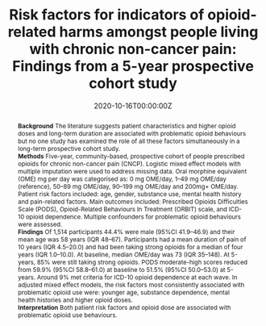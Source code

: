 ﻿---
title: "Risk factors for indicators of opioid-related harms amongst people living with chronic non-cancer pain: Findings from a 5-year prospective cohort study"
abstract: "**Background**
The literature suggests patient characteristics and higher opioid doses and long-term duration are associated with problematic opioid behaviours but no one study has examined the role of all these factors simultaneously in a long-term prospective cohort study.
<br>**Methods**
Five-year, community-based, prospective cohort of people prescribed opioids for chronic non-cancer pain (CNCP). Logistic mixed effect models with multiple imputation were used to address missing data. Oral morphine equivalent (OME) mg per day was categorised as: 0 mg OME/day, 1–49 mg OME/day (reference), 50–89 mg OME/day, 90–199 mg OME/day and 200mg+ OME/day. Patient risk factors included: age, gender, substance use, mental health history and pain-related factors. Main outcomes included: Prescribed Opioids Difficulties Scale (PODS), Opioid-Related Behaviours In Treatment (ORBIT) scale, and ICD-10 opioid dependence. Multiple confounders for problematic opioid behaviours were assessed.
<br>**Findings**
Of 1,514 participants 44.4% were male (95%CI 41.9–46.9) and their mean age was 58 years (IQR 48–67). Participants had a mean duration of pain of 10 years (IQR 4.5–20.0) and had been taking strong opioids for a median of four years (IQR 1.0–10.0). At baseline, median OME/day was 73 (IQR 35–148). At 5-years, 85% were still taking strong opioids. PODS moderate-high scores reduced from 59.9% (95%CI 58.8–61.0) at baseline to 51.5% (95%CI 50.0–53.0) at 5-years. Around 9% met criteria for ICD-10 opioid dependence at each wave. In adjusted mixed effect models, the risk factors most consistently associated with problematic opioid use were: younger age, substance dependence, mental health histories and higher opioid doses.
<br>**Interpretation**
Both patient risk factors and opioid dose are associated with problematic opioid use behaviours."
authors:
- Gabrielle Campbel
- Firouzeh Noghrehchi
- Suzanne Nielsen
- admin
- Raimondo Bruno
- Nicholas Lintzeris
- Milton Cohen
- Fiona Blyth
- Wayne Hall
- Briony Larance
- Phillip Hungerford
- Timothy Dobbins
- Michael Farrell
- Louisa Degenhardt
date: "2020-10-16T00:00:00Z"
doi: "10.1016/j.eclinm.2020.100592"
featured: false
image:
  focal_point: ""
  preview_only: false
projects:
- APSALS
publication: 'EClinicalMedicine'
publication_short: ""
publication_types:
- "2"
publishDate: "2020-10-16T00:00:00Z"
summary: An examination of factors associated with problematic opioid use, among those suffering from chronic non-cancer pain.
tags:
- Opioids
- Chronic disease
- Longitudinal cohort study
url_source: "https://www.sciencedirect.com/science/article/pii/S2589537020303369"
---
